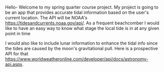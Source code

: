 Hello-
Welcome to my spring quarter course project.
My project is going to be an app that provides accurate tidal information based on the user's current location. The API will be NOAA's https://tidesandcurrents.noaa.gov/api/.
As a frequent beachcomber I would like to have an easy way to know what stage the local tide is in at any given point in time

I would also like to include lunar information to enhance the tidal info since the tides are caused by the moon's gravitational pull. Here is a prospective API for that https://www.worldweatheronline.com/developer/api/docs/astronomy-api.aspx.